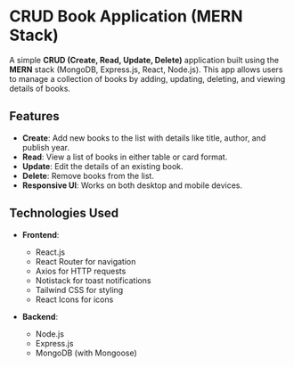 # CRUD Book Application (MERN Stack)

A simple **CRUD (Create, Read, Update, Delete)** application built using the **MERN** stack (MongoDB, Express.js, React, Node.js). This app allows users to manage a collection of books by adding, updating, deleting, and viewing details of books.

## Features

- **Create**: Add new books to the list with details like title, author, and publish year.
- **Read**: View a list of books in either table or card format.
- **Update**: Edit the details of an existing book.
- **Delete**: Remove books from the list.
- **Responsive UI**: Works on both desktop and mobile devices.

## Technologies Used

- **Frontend**: 
  - React.js
  - React Router for navigation
  - Axios for HTTP requests
  - Notistack for toast notifications
  - Tailwind CSS for styling
  - React Icons for icons
  
- **Backend**: 
  - Node.js
  - Express.js
  - MongoDB (with Mongoose)
